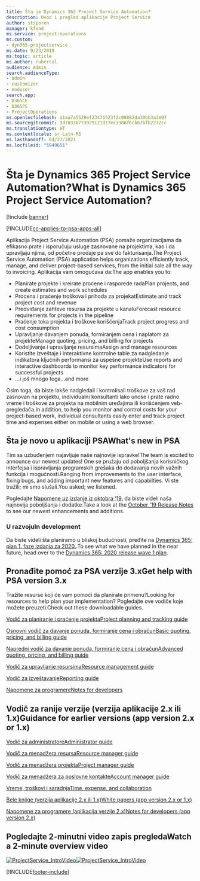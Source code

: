 ```yaml
---
title: Šta je Dynamics 365 Project Service Automation?
description: Uvod i pregled aplikacije Project Service
author: stsporen
manager: kfend
ms.service: project-operations
ms.custom:
- dyn365-projectservice
ms.date: 9/23/2019
ms.topic: article
ms.author: ruhercul
audience: Admin
search.audienceType:
- admin
- customizer
- enduser
search.app:
- D365CE
- D365PS
- ProjectOperations
ms.openlocfilehash: a1aa7a5529ef23476523f2c00882da30bb3a3e97
ms.sourcegitcommit: 3d78338773929121d17ec3386f6cb67bfb2272cc
ms.translationtype: HT
ms.contentlocale: sr-Latn-RS
ms.lasthandoff: 04/27/2021
ms.locfileid: "5949651"
---
```

# <a name="what-is-dynamics-365-project-service-automation"></a><span data-ttu-id="95fb1-103">Šta je Dynamics 365 Project Service Automation?</span><span class="sxs-lookup"><span data-stu-id="95fb1-103">What is Dynamics 365 Project Service Automation?</span></span>

[!include [banner](../includes/psa-now-project-operations.md)]

[!INCLUDE[cc-applies-to-psa-apps-all](../includes/cc-applies-to-psa-apps-all.md)]

<span data-ttu-id="95fb1-104">Aplikacija Project Service Automation (PSA) pomaže organizacijama da efikasno prate i isporučuju usluge zasnovane na projektima, kao i da upravljaju njima, od početne prodaje pa sve do fakturisanja.</span><span class="sxs-lookup"><span data-stu-id="95fb1-104">The Project Service Automation (PSA) application helps organizations efficiently track, manage, and deliver project-based services, from the initial sale all the way to invoicing.</span></span> <span data-ttu-id="95fb1-105">Aplikacija vam omogućava da:</span><span class="sxs-lookup"><span data-stu-id="95fb1-105">The app enables you to:</span></span>

- <span data-ttu-id="95fb1-106">Planirate projekte i kreirate procene i rasporede rada</span><span class="sxs-lookup"><span data-stu-id="95fb1-106">Plan projects, and create estimates and work schedules</span></span>
- <span data-ttu-id="95fb1-107">Procena i praćenje troškova i prihoda za projekat</span><span class="sxs-lookup"><span data-stu-id="95fb1-107">Estimate and track project cost and revenue</span></span>
- <span data-ttu-id="95fb1-108">Predviđanje zahteve resursa za projekte u kanalu</span><span class="sxs-lookup"><span data-stu-id="95fb1-108">Forecast resource requirements for projects in the pipeline</span></span>
- <span data-ttu-id="95fb1-109">Praćenje toka projekta i troškove korišćenja</span><span class="sxs-lookup"><span data-stu-id="95fb1-109">Track project progress and cost consumption</span></span>
- <span data-ttu-id="95fb1-110">Upravljanje davanjem ponuda, formiranjem cena i naplatom za projekte</span><span class="sxs-lookup"><span data-stu-id="95fb1-110">Manage quoting, pricing, and billing for projects</span></span>
- <span data-ttu-id="95fb1-111">Dodeljivanje i upravljanje resursima</span><span class="sxs-lookup"><span data-stu-id="95fb1-111">Assign and manage resources</span></span>
- <span data-ttu-id="95fb1-112">Koristite izveštaje i interaktivne kontrolne table za nadgledanje indikatora ključnih performansi za uspešne projekte</span><span class="sxs-lookup"><span data-stu-id="95fb1-112">Use reports and interactive dashboards to monitor key performance indicators for successful projects</span></span>
- <span data-ttu-id="95fb1-113">...i još mnogo toga</span><span class="sxs-lookup"><span data-stu-id="95fb1-113">...and more</span></span>

<span data-ttu-id="95fb1-114">Osim toga, da biste lakše nadgledali i kontrolisali troškove za vaš rad zasnovan na projektu, individualni konsultanti lako unose i prate radno vreme i troškove za projekta na mobilnim uređajima ili korišćenjem veb-pregledača.</span><span class="sxs-lookup"><span data-stu-id="95fb1-114">In addition, to help you monitor and control costs for your project-based work, individual consultants easily enter and track project time and expenses either on mobile or using a web browser.</span></span>

## <a name="whats-new-in-psa"></a><span data-ttu-id="95fb1-115">Šta je novo u aplikaciji PSA</span><span class="sxs-lookup"><span data-stu-id="95fb1-115">What's new in PSA</span></span>
<span data-ttu-id="95fb1-116">Tim sa uzbuđenjem najavljuje naše najnovije ispravke!</span><span class="sxs-lookup"><span data-stu-id="95fb1-116">The team is excited to announce our newest updates!</span></span> <span data-ttu-id="95fb1-117">One se pružaju od poboljšanja korisničkog interfejsa i ispravljanja programskih grešaka do dodavanja novih važnih funkcija i mogućnosti.</span><span class="sxs-lookup"><span data-stu-id="95fb1-117">Ranging from improvements to the user interface, fixing bugs, and adding important new features and capabilties.</span></span> <span data-ttu-id="95fb1-118">Vi ste tražili; mi smo slušali.</span><span class="sxs-lookup"><span data-stu-id="95fb1-118">You asked; we listened.</span></span>

<span data-ttu-id="95fb1-119">Pogledajte [Napomene uz izdanje iz oktobra '19.](/dynamics365-release-plan/2019wave2/index) da biste videli naša najnovija poboljšanja i dodatke.</span><span class="sxs-lookup"><span data-stu-id="95fb1-119">Take a look at the [October '19 Release Notes](/dynamics365-release-plan/2019wave2/index) to see our newest enhancements and additions.</span></span>

### <a name="in-development"></a><span data-ttu-id="95fb1-120">U razvoju</span><span class="sxs-lookup"><span data-stu-id="95fb1-120">In development</span></span>
<span data-ttu-id="95fb1-121">Da biste videli šta planiramo u bliskoj budućnosti, pređite na [Dynamics 365: plan 1. faze izdanja za 2020.](/dynamics365-release-plan/2020wave1/index).</span><span class="sxs-lookup"><span data-stu-id="95fb1-121">To see what we have planned in the near future, head over to the [Dynamics 365: 2020 release wave 1 plan](/dynamics365-release-plan/2020wave1/index).</span></span>

## <a name="get-help-with-psa-version-3x"></a><span data-ttu-id="95fb1-122">Pronađite pomoć za PSA verzije 3.x</span><span class="sxs-lookup"><span data-stu-id="95fb1-122">Get help with PSA version 3.x</span></span>
<span data-ttu-id="95fb1-123">Tražite resurse koji će vam pomoći da planirate primenu?</span><span class="sxs-lookup"><span data-stu-id="95fb1-123">Looking for resources to help plan your implementation?</span></span> <span data-ttu-id="95fb1-124">Pogledajte ove vodiče koje možete preuzeti.</span><span class="sxs-lookup"><span data-stu-id="95fb1-124">Check out these downloadable guides.</span></span>

 [<span data-ttu-id="95fb1-125">Vodič za planiranje i praćenje projekta</span><span class="sxs-lookup"><span data-stu-id="95fb1-125">Project planning and tracking guide</span></span>](../psa/implementation-guides/project-planning-tracking.md)

 [<span data-ttu-id="95fb1-126">Osnovni vodič za davanje ponuda, formiranje cena i obračun</span><span class="sxs-lookup"><span data-stu-id="95fb1-126">Basic quoting, pricing, and billing guide</span></span>](../psa/implementation-guides/begin-quoting-pricing-billing.md)

 [<span data-ttu-id="95fb1-127">Napredni vodič za davanje ponuda, formiranje cena i obračun</span><span class="sxs-lookup"><span data-stu-id="95fb1-127">Advanced quoting, pricing, and billing guide</span></span>](../psa/implementation-guides/adv-quoting-pricing-billing.md)

 [<span data-ttu-id="95fb1-128">Vodič za upravljanje resursima</span><span class="sxs-lookup"><span data-stu-id="95fb1-128">Resource management guide</span></span>](../psa/implementation-guides/resource-management-guide.md)

 [<span data-ttu-id="95fb1-129">Vodič za izveštavanje</span><span class="sxs-lookup"><span data-stu-id="95fb1-129">Reporting guide</span></span>](../psa/implementation-guides/reporting-guide.md)

 [<span data-ttu-id="95fb1-130">Napomene za programere</span><span class="sxs-lookup"><span data-stu-id="95fb1-130">Notes for developers</span></span>](../psa/developer-guides/overview-dev-notes-v3.x.md)

## <a name="guidance-for-earlier-versions-app-version-2x-or-1x"></a><span data-ttu-id="95fb1-131">Vodič za ranije verzije (verzija aplikacije 2.x ili 1.x)</span><span class="sxs-lookup"><span data-stu-id="95fb1-131">Guidance for earlier versions (app version 2.x or 1.x)</span></span>
 [<span data-ttu-id="95fb1-132">Vodič za administratore</span><span class="sxs-lookup"><span data-stu-id="95fb1-132">Administrator guide</span></span>](../psa/admin-guide.md)

 [<span data-ttu-id="95fb1-133">Vodič za menadžera resursa</span><span class="sxs-lookup"><span data-stu-id="95fb1-133">Resource manager guide</span></span>](../psa/resource-manager-guide.md)

 [<span data-ttu-id="95fb1-134">Vodič za menadžera projekta</span><span class="sxs-lookup"><span data-stu-id="95fb1-134">Project manager guide</span></span>](../psa/project-manager-guide.md)

 [<span data-ttu-id="95fb1-135">Vodič za menadžera za poslovne kontakte</span><span class="sxs-lookup"><span data-stu-id="95fb1-135">Account manager guide</span></span>](../psa/account-manager-guide.md)

 [<span data-ttu-id="95fb1-136">Vreme, troškovi i saradnja</span><span class="sxs-lookup"><span data-stu-id="95fb1-136">Time, expense, and collaboration</span></span>](../psa/time-expense-collaboration-guide.md)

 [<span data-ttu-id="95fb1-137">Bele knjige (verzija aplikacije 2.x ili 1.x)</span><span class="sxs-lookup"><span data-stu-id="95fb1-137">White papers (app version 2.x or 1.x)</span></span>](../psa/white-papers.md)

 [<span data-ttu-id="95fb1-138">Napomene za programere (aplikacija verzije 2.x)</span><span class="sxs-lookup"><span data-stu-id="95fb1-138">Notes for developers (app version 2.x)</span></span>](../psa/developer-guides/add-custom-qoi-forms-v2.x.md)

 ## <a name="watch-a-2-minute-overview-video"></a><span data-ttu-id="95fb1-139">Pogledajte 2-minutni video zapis pregleda</span><span class="sxs-lookup"><span data-stu-id="95fb1-139">Watch a 2-minute overview video</span></span>
 <a name="heroArea"></a> <span data-ttu-id="95fb1-140">[![ProjectService_IntroVideo](../psa/media/project-service-intro-video.png "ProjectService_IntroVideo")](https://go.microsoft.com/fwlink/p/?LinkId=799457)</span><span class="sxs-lookup"><span data-stu-id="95fb1-140">[![ProjectService_IntroVideo](../psa/media/project-service-intro-video.png "ProjectService_IntroVideo")](https://go.microsoft.com/fwlink/p/?LinkId=799457)</span></span>




[!INCLUDE[footer-include](../includes/footer-banner.md)]